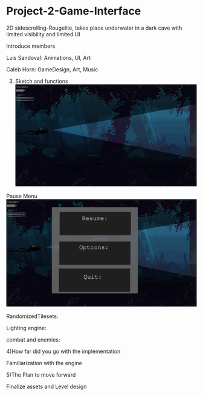 # Project-2-Game-Interface
2D sidescrolling-Rougelite, takes place underwater in a dark cave with limited visibility and limited UI

Introduce members


Luis Sandoval:
Animations, UI, Art


Caleb Horn:
GameDesign, Art, Music



3) Sketch and functions
![](CONCEPT1.png)



Pause Menu
![](CONCEPT2.png)


RandomizedTilesets:

Lighting engine:

combat and enemies:



4)How far did you go with the implementation 

Familiarization with the engine

5)The Plan to move forward

Finalize assets and Level design
